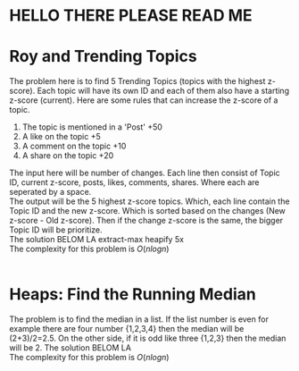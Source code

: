 # HELLO THERE PLEASE READ ME

# Roy and Trending Topics
The problem here is to find 5 Trending Topics (topics with the highest z-score). Each topic will have its own ID and each of them also have a starting z-score (current). Here are some rules that can increase the z-score of a topic.<br>

1. The topic is mentioned in a 'Post' +50 <br>
2. A like on the topic +5 <br>
3. A comment on the topic +10 <br>
4. A share on the topic +20 <br>

The input here will be number of changes. Each line then consist of Topic ID, current z-score, posts, likes, comments, shares. Where each are seperated by a space. <br>
The output will be the 5 highest z-score topics. Which, each line contain the Topic ID and the new z-score. Which is sorted based on the changes (New z-score - Old z-score). Then if the change z-score is the same, the bigger Topic ID will be prioritize. <br>
The solution BELOM LA extract-max heapify 5x<br>
The complexity for this problem is *O*(*nlogn*)<br>
<br>

# Heaps: Find the Running Median
The problem is to find the median in a list. If the list number is even for example there are four number {1,2,3,4} then the median will be (2+3)/2=2.5. On the other side, if it is odd like three {1,2,3} then the median will be 2.
The solution BELOM LA <br>
The complexity for this problem is *O*(*nlogn*)<br>
<br>
